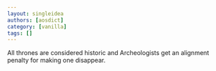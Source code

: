 ```yaml
---
layout: singleidea
authors: [aosdict]
category: [vanilla]
tags: []
---
```

All thrones are considered historic and Archeologists get an alignment penalty for making one disappear.
